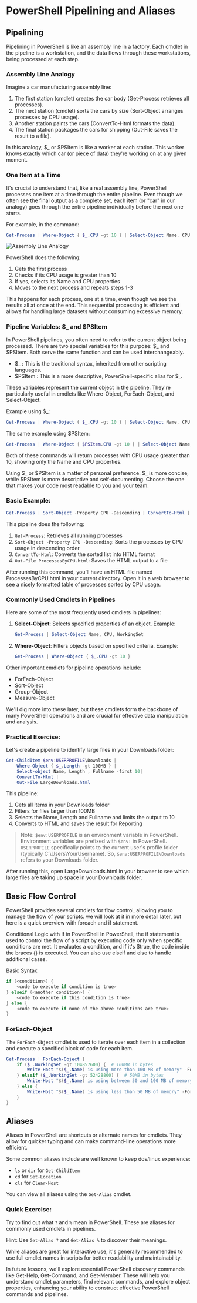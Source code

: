 # PowerShell Pipelining and Aliases

## Pipelining

Pipelining in PowerShell is like an assembly line in a factory. Each cmdlet in the pipeline is a workstation, and the data flows through these workstations, being processed at each step.

### Assembly Line Analogy

Imagine a car manufacturing assembly line:

1. The first station (cmdlet) creates the car body (Get-Process retrieves all processes).
2. The next station (cmdlet) sorts the cars by size (Sort-Object arranges processes by CPU usage).
3. Another station paints the cars (ConvertTo-Html formats the data).
4. The final station packages the cars for shipping (Out-File saves the result to a file).

In this analogy, $_ or $PSItem is like a worker at each station. This worker knows exactly which car (or piece of data) they're working on at any given moment.

### One Item at a Time

It's crucial to understand that, like a real assembly line, PowerShell processes one item at a time through the entire pipeline. Even though we often see the final output as a complete set, each item (or "car" in our analogy) goes through the entire pipeline individually before the next one starts.

For example, in the command:

```powershell
Get-Process | Where-Object { $_.CPU -gt 10 } | Select-Object Name, CPU
```

![Assembly Line Analogy](images/image.png)


PowerShell does the following:
1. Gets the first process
2. Checks if its CPU usage is greater than 10
3. If yes, selects its Name and CPU properties
4. Moves to the next process and repeats steps 1-3

This happens for each process, one at a time, even though we see the results all at once at the end. This sequential processing is efficient and allows for handling large datasets without consuming excessive memory.

### Pipeline Variables: $_ and $PSItem



In PowerShell pipelines, you often need to refer to the current object being processed. There are two special variables for this purpose: $_ and $PSItem. Both serve the same function and can be used interchangeably.

- $_ : This is the traditional syntax, inherited from other scripting languages.
- $PSItem : This is a more descriptive, PowerShell-specific alias for $_.

These variables represent the current object in the pipeline. They're particularly useful in cmdlets like Where-Object, ForEach-Object, and Select-Object.

Example using $_:
```powershell
Get-Process | Where-Object { $_.CPU -gt 10 } | Select-Object Name, CPU
```

The same example using $PSItem:
```powershell
Get-Process | Where-Object { $PSItem.CPU -gt 10 } | Select-Object Name, CPU
```

Both of these commands will return processes with CPU usage greater than 10, showing only the Name and CPU properties.

Using $_ or $PSItem is a matter of personal preference. $_ is more concise, while $PSItem is more descriptive and self-documenting. Choose the one that makes your code most readable to you and your team.

### Basic Example:

```powershell
Get-Process | Sort-Object -Property CPU -Descending | ConvertTo-Html | Out-File ProcessesByCPU.html
```

This pipeline does the following:
1. `Get-Process`: Retrieves all running processes
2. `Sort-Object -Property CPU -Descending`: Sorts the processes by CPU usage in descending order
3. `ConvertTo-Html`: Converts the sorted list into HTML format
4. `Out-File ProcessesByCPU.html`: Saves the HTML output to a file

After running this command, you'll have an HTML file named ProcessesByCPU.html in your current directory. Open it in a web browser to see a nicely formatted table of processes sorted by CPU usage.

### Commonly Used Cmdlets in Pipelines

Here are some of the most frequently used cmdlets in pipelines:

1. **Select-Object**: Selects specified properties of an object.
   Example:
   ```powershell
   Get-Process | Select-Object Name, CPU, WorkingSet
   ```

2. **Where-Object**: Filters objects based on specified criteria.
   Example:
   ```powershell
   Get-Process | Where-Object { $_.CPU -gt 10 }
   ```

Other important cmdlets for pipeline operations include:
- ForEach-Object
- Sort-Object
- Group-Object
- Measure-Object

We'll dig more into these later, but these cmdlets form the backbone of many PowerShell operations and are crucial for effective data manipulation and analysis.

### Practical Exercise:

Let's create a pipeline to identify large files in your Downloads folder:

```powershell
Get-ChildItem $env:USERPROFILE\Downloads |
    Where-Object { $_.Length -gt 100MB } |
    Select-object Name, Length , Fullname -first 10|
    ConvertTo-Html |
    Out-File LargeDownloads.html
```


This pipeline:
1. Gets all items in your Downloads folder
2. Filters for files larger than 100MB
3. Selects the Name, Length and Fullname and limits the output to 10
4. Converts to HTML and saves the result for Reporting

> Note: `$env:USERPROFILE` is an environment variable in PowerShell. Environment variables are prefixed with `$env:` in PowerShell. `USERPROFILE` specifically points to the current user's profile folder (typically C:\Users\YourUsername). So, `$env:USERPROFILE\Downloads` refers to your Downloads folder.

After running this, open LargeDownloads.html in your browser to see which large files are taking up space in your Downloads folder.

## Basic Flow Control

PowerShell provides several cmdlets for flow control, allowing you to manage the flow of your scripts.
we will look at it in more detail later, but here is a quick overview with foreach and if statement.

Conditional Logic with If in PowerShell
In PowerShell, the if statement is used to control the flow of a script by executing code only when specific conditions are met. 
It evaluates a condition, and if it's $true, the code inside the braces {} is executed. You can also use elseif and else to handle additional cases.

Basic Syntax

```powershell
if (<condition>) {
    <code to execute if condition is true>
} elseif (<another condition>) {
    <code to execute if this condition is true>
} else {
    <code to execute if none of the above conditions are true>
}
```
### ForEach-Object

The `ForEach-Object` cmdlet is used to iterate over each item in a collection and execute a specified block of code for each item.

```powershell
Get-Process | ForEach-Object {
    if ($_.WorkingSet -gt 104857600) {  # 100MB in bytes
        Write-Host "$($_.Name) is using more than 100 MB of memory" -ForegroundColor Red
    } elseif ($_.WorkingSet -gt 52428800) {  # 50MB in bytes
        Write-Host "$($_.Name) is using between 50 and 100 MB of memory" -ForegroundColor Yellow
    } else {
        Write-Host "$($_.Name) is using less than 50 MB of memory" -ForegroundColor Green
    }
}
``` 


## Aliases

Aliases in PowerShell are shortcuts or alternate names for cmdlets. 
They allow for quicker typing and can make command-line operations more efficient.

Some common aliases include are well known to keep dos/linux experience:
- `ls` or `dir` for `Get-ChildItem`
- `cd` for `Set-Location`
- `cls` for `Clear-Host`

You can view all aliases using the `Get-Alias` cmdlet.

### Quick Exercise:

Try to find out what `?` and `%` mean in PowerShell. These are aliases for commonly used cmdlets in pipelines.

Hint: Use `Get-Alias ?` and `Get-Alias %` to discover their meanings.

While aliases are great for interactive use, it's generally recommended to use full cmdlet names in scripts for better readability and maintainability.


In future lessons, we'll explore essential PowerShell discovery commands like Get-Help, Get-Command, and Get-Member. These will help you understand cmdlet parameters, find relevant commands, and explore object properties, enhancing your ability to construct effective PowerShell commands and pipelines.
